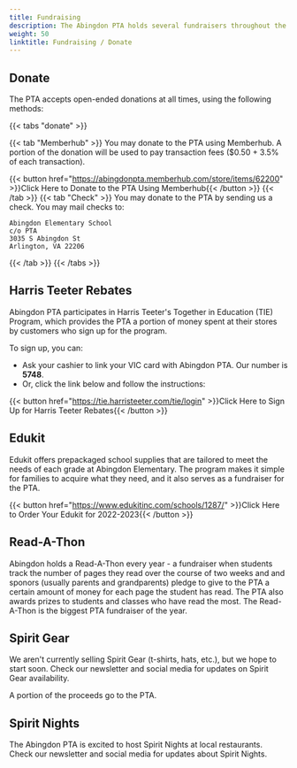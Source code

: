 ```yaml
---
title: Fundraising
description: The Abingdon PTA holds several fundraisers throughout the year.
weight: 50
linktitle: Fundraising / Donate
---
```


## Donate

The PTA accepts open-ended donations at all times, using the following methods:

{{< tabs "donate" >}}

{{< tab "Memberhub" >}}
You may donate to the PTA using Memberhub. A portion of the donation will be used to pay transaction fees ($0.50 + 3.5% of each transaction).

{{< button href="https://abingdonpta.memberhub.com/store/items/62200" >}}Click Here to Donate to the PTA Using Memberhub{{< /button >}}
{{< /tab >}}
{{< tab "Check" >}}
You may donate to the PTA by sending us a check. You may mail checks to:
```
Abingdon Elementary School  
c/o PTA  
3035 S Abingdon St  
Arlington, VA 22206
```
{{< /tab >}}
{{< /tabs >}}

## Harris Teeter Rebates

Abingdon PTA participates in Harris Teeter's Together in Education (TIE) Program, which provides the PTA a portion of money spent at their stores by customers who sign up for the program.

To sign up, you can:
- Ask your cashier to link your VIC card with Abingdon PTA. Our number is **5748**.
- Or, click the link below and follow the instructions:

{{< button href="https://tie.harristeeter.com/tie/login" >}}Click Here to Sign Up for Harris Teeter Rebates{{< /button >}}

## Edukit

Edukit offers prepackaged school supplies that are tailored to meet the needs of each grade at Abingdon Elementary. The program makes it simple for families to acquire what they need, and it also serves as a fundraiser for the PTA.

{{< button href="https://www.edukitinc.com/schools/1287/" >}}Click Here to Order Your Edukit for 2022-2023{{< /button >}}

## Read-A-Thon

Abingdon holds a Read-A-Thon every year - a fundraiser when students track the number of pages they read over the course of two weeks and and sponors (usually parents and grandparents) pledge to give to the PTA a certain amount of money for each page the student has read. The PTA also awards prizes to students and classes who have read the most. The Read-A-Thon is the biggest PTA fundraiser of the year.

## Spirit Gear

We aren't currently selling Spirit Gear (t-shirts, hats, etc.), but we hope to start soon. Check our newsletter and social media for updates on Spirit Gear availability.

A portion of the proceeds go to the PTA.

## Spirit Nights

The Abingdon PTA is excited to host Spirit Nights at local restaurants. Check our newsletter and social media for updates about Spirit Nights.
